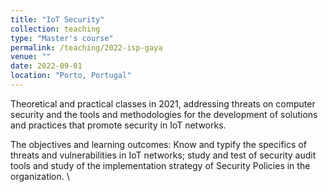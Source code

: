 ```yaml
---
title: "IoT Security"
collection: teaching
type: "Master's course"
permalink: /teaching/2022-isp-gaya
venue: ""
date: 2022-09-01
location: "Porto, Portugal"
---
```


Theoretical and practical classes in 2021, addressing threats on computer security and the tools and methodologies for the development of solutions and practices that promote security in IoT networks.

The objectives and learning outcomes: Know and typify the specifics of threats and vulnerabilities in IoT networks; study and test of security audit tools and study of the implementation strategy of Security Policies in the organization.
\\